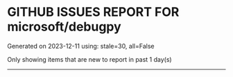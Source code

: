 
# GITHUB ISSUES REPORT FOR microsoft/debugpy


Generated on 2023-12-11 using: stale=30, all=False


Only showing items that are new to report in past 1 day(s)


---
